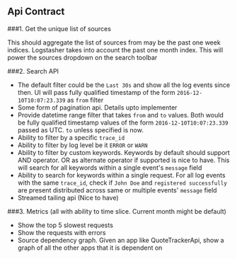 ## Api Contract

###1. Get the unique list of sources 

   This should aggregate the list of sources from may be the past one week indices. Logstasher takes into account the past one month index. This will power the sources dropdown on the search toolbar

###2. Search API

- The default filter could be the `Last 30s` and show all the log events since then. UI will pass fully qualified timestamp of the form `2016-12-10T10:07:23.339` as `from` filter 
- Some form of pagination api. Details upto implementer
- Provide datetime range filter that takes `from` and `to` values. Both would be fully qualified timestamp values of the form `2016-12-10T10:07:23.339` passed as UTC. `to` unless specified is now. 
- Ability to filter by a specific `trace_id`
- Ability to filter by log level be it `ERROR` or `WARN`
- Ability to filter by custom keywords. Keywords by default should support AND operator. OR as alternate operator if supported is nice to have. This will search for all keywords within a single event's `message` field
- Ability to search for keywords within a single request. For all log events with the same `trace_id`, check if `John Doe` and `registered successfully` are present distributed across same or multiple events' `message` field 
- Streamed tailing api (Nice to have)

###3. Metrics (all with ability to time slice. Current month might be default)

- Show the top 5 slowest requests
- Show the requests with errors
- Source dependency graph. Given an app like QuoteTrackerApi, show a graph of all the other apps that it is dependent on

